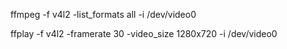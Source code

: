 ffmpeg -f v4l2 -list_formats all -i /dev/video0


ffplay -f v4l2 -framerate 30 -video_size 1280x720 -i /dev/video0


